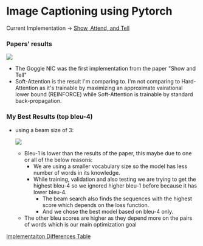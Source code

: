 # Image Captioning using Pytorch
Current Implementation -> 
[Show, Attend, and Tell](https://arxiv.org/abs/1502.03044)

### Papers' results

![](https://s3.us-west-2.amazonaws.com/secure.notion-static.com/ebd0cc84-dc41-455a-8ef3-186afab3eba1/Untitled.png?X-Amz-Algorithm=AWS4-HMAC-SHA256&X-Amz-Credential=AKIAT73L2G45O3KS52Y5%2F20210521%2Fus-west-2%2Fs3%2Faws4_request&X-Amz-Date=20210521T211413Z&X-Amz-Expires=86400&X-Amz-Signature=3a57eaaaf1c9e6c1057656d612bfb21867ac10b9f1fff8acc2924133b5afb988&X-Amz-SignedHeaders=host&response-content-disposition=filename%20%3D%22Untitled.png%22)

- The Goggle NIC was the first implementation from the paper "Show and Tell"
- Soft-Attention is the result I'm comparing to. I'm not comparing to Hard-Attention as it's trainable by maximizing an approximate vairational lower bound (REINFORCE) while Soft-Attention is trainable by standard back-propagation.

### My Best Results (top bleu-4)

- using a beam size of 3:

    ![](https://s3.us-west-2.amazonaws.com/secure.notion-static.com/098019da-5e7f-4123-8d71-1fb9b1304683/Untitled.png?X-Amz-Algorithm=AWS4-HMAC-SHA256&X-Amz-Credential=AKIAT73L2G45O3KS52Y5%2F20210521%2Fus-west-2%2Fs3%2Faws4_request&X-Amz-Date=20210521T211433Z&X-Amz-Expires=86400&X-Amz-Signature=6f20adc250bb63a2d89063c71ff629c598d7831aa8626e670139bf4960c6c7b3&X-Amz-SignedHeaders=host&response-content-disposition=filename%20%3D%22Untitled.png%22)

    - Bleu-1 is lower than the results of the paper, this maybe due to one or all of the below reasons:
        - We are using a smaller vocabulary size so the model has less number of words in its knowledge.
        - While training, validation and also testing we are trying to get the highest bleu-4 so we ignored higher bleu-1 before because it has lower bleu-4.
            - The beam search also finds the sequences with the highest score which depends on the loss function.
            - And we chose the best model based on bleu-4 only.
    - The other bleu scores are higher as they depend more on the pairs of words which is our main optimization goal

[Implementaiton Differences Table](https://www.notion.so/a168d58b9e194572bb33d232bd782a8d)

